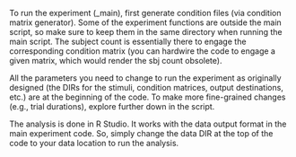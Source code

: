To run the experiment (_main), first generate condition files (via condition matrix generator). Some of the experiment functions are outside the main script, so make sure to keep them in the same directory when running the main script. The subject count is essentially there to engage the corresponding condition matrix (you can hardwire the code to engage a given matrix, which would render the sbj count obsolete).    

All the parameters you need to change to run the experiment as originally designed (the DIRs for the stimuli, condition matrices, output destinations, etc.) are at the beginning of the code. To make more fine-grained changes (e.g., trial durations), explore further down in the script.  

The analysis is done in R Studio. It works with the data output format in the main experiment code. So, simply change the data DIR at the top of the code to your data location to run the analysis. 
